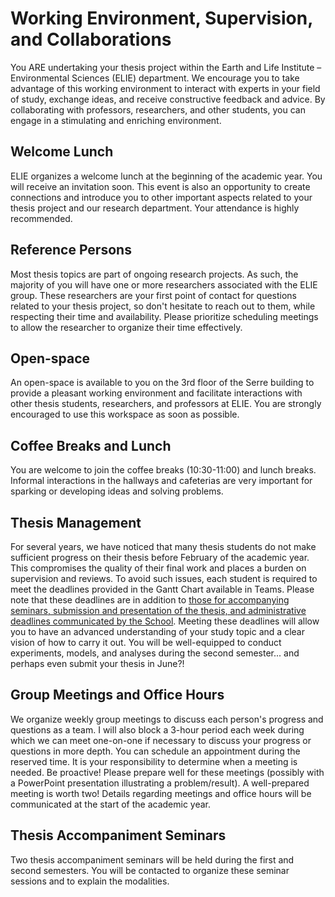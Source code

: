 # Working Environment, Supervision, and Collaborations

You ARE undertaking your thesis project within the Earth and Life Institute – Environmental Sciences (ELIE) department. We encourage you to take advantage of this working environment to interact with experts in your field of study, exchange ideas, and receive constructive feedback and advice. By collaborating with professors, researchers, and other students, you can engage in a stimulating and enriching environment.

## Welcome Lunch
ELIE organizes a welcome lunch at the beginning of the academic year. You will receive an invitation soon. This event is also an opportunity to create connections and introduce you to other important aspects related to your thesis project and our research department. Your attendance is highly recommended.

## Reference Persons
Most thesis topics are part of ongoing research projects. As such, the majority of you will have one or more researchers associated with the ELIE group. These researchers are your first point of contact for questions related to your thesis project, so don't hesitate to reach out to them, while respecting their time and availability. Please prioritize scheduling meetings to allow the researcher to organize their time effectively.

## Open-space
An open-space is available to you on the 3rd floor of the Serre building to provide a pleasant working environment and facilitate interactions with other thesis students, researchers, and professors at ELIE. You are strongly encouraged to use this workspace as soon as possible.

## Coffee Breaks and Lunch
You are welcome to join the coffee breaks (10:30-11:00) and lunch breaks. Informal interactions in the hallways and cafeterias are very important for sparking or developing ideas and solving problems.

## Thesis Management
For several years, we have noticed that many thesis students do not make sufficient progress on their thesis before February of the academic year. This compromises the quality of their final work and places a burden on supervision and reviews. To avoid such issues, each student is required to meet the deadlines provided in the Gantt Chart available in Teams. Please note that these deadlines are in addition to [those for accompanying seminars, submission and presentation of the thesis, and administrative deadlines communicated by the School](https://intranet.uclouvain.be/fr/myucl/facultes/agro/memoire-fin-etudes-masters-bioingenieur.html#7.%20Travail%20%C3%A9crit). Meeting these deadlines will allow you to have an advanced understanding of your study topic and a clear vision of how to carry it out. You will be well-equipped to conduct experiments, models, and analyses during the second semester... and perhaps even submit your thesis in June?!

## Group Meetings and Office Hours
We organize weekly group meetings to discuss each person's progress and questions as a team. I will also block a 3-hour period each week during which we can meet one-on-one if necessary to discuss your progress or questions in more depth. You can schedule an appointment during the reserved time. It is your responsibility to determine when a meeting is needed. Be proactive! Please prepare well for these meetings (possibly with a PowerPoint presentation illustrating a problem/result). A well-prepared meeting is worth two! Details regarding meetings and office hours will be communicated at the start of the academic year.

## Thesis Accompaniment Seminars
Two thesis accompaniment seminars will be held during the first and second semesters. You will be contacted to organize these seminar sessions and to explain the modalities.
